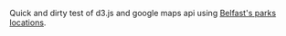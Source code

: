 Quick and dirty test of d3.js and google maps api using [Belfast's parks locations](https://data.gov.uk/dataset/city-parks).
